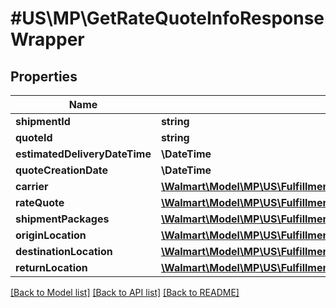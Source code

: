 # #US\MP\GetRateQuoteInfoResponseWrapper

## Properties

Name | Type | Description | Notes
------------ | ------------- | ------------- | -------------
**shipmentId** | **string** |  | [optional]
**quoteId** | **string** |  | [optional]
**estimatedDeliveryDateTime** | **\DateTime** |  | [optional]
**quoteCreationDate** | **\DateTime** |  | [optional]
**carrier** | [**\Walmart\Model\MP\US\Fulfillment\GetCarrierRateQuote200ResponseCarrier**](GetCarrierRateQuote200ResponseCarrier.md) |  | [optional]
**rateQuote** | [**\Walmart\Model\MP\US\Fulfillment\GetCarrierRateQuote200ResponseRateQuote**](GetCarrierRateQuote200ResponseRateQuote.md) |  | [optional]
**shipmentPackages** | [**\Walmart\Model\MP\US\Fulfillment\GetCarrierRateQuote200ResponseShipmentPackagesInner[]**](GetCarrierRateQuote200ResponseShipmentPackagesInner.md) |  | [optional]
**originLocation** | [**\Walmart\Model\MP\US\Fulfillment\GetCarrierRateQuote200ResponseOriginLocation**](GetCarrierRateQuote200ResponseOriginLocation.md) |  | [optional]
**destinationLocation** | [**\Walmart\Model\MP\US\Fulfillment\GetCarrierRateQuote200ResponseOriginLocation**](GetCarrierRateQuote200ResponseOriginLocation.md) |  | [optional]
**returnLocation** | [**\Walmart\Model\MP\US\Fulfillment\GetCarrierRateQuote200ResponseReturnLocation**](GetCarrierRateQuote200ResponseReturnLocation.md) |  | [optional]


[[Back to Model list]](../) [[Back to API list]](../../Api/US/MP) [[Back to README]](../../README.md)
